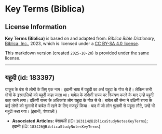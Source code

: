 # Key Terms (Biblica)

## License Information

**Key Terms (Biblica)** is based on and adapted from: _Biblica Bible Dictionary_, [Biblica, Inc.](https://www.biblica.com/), 2023, which is licensed under a [CC BY-SA 4.0 license](https://creativecommons.org/licenses/by-sa/4.0/legalcode.en).

This markdown version (created `2025-10-20`) is provided under the same license.



--------------------------------

## यहूदी (id: 183397)

याकूब के वंश से लोगों के लिए एक नाम। इब्रानी भाषा में यहूदी का अर्थ यहूदा के गोत्र से है। लेकिन सभी गोत्रों के इस्राएलियों को यहूदी कहा जाता था। बाबेल के दक्षिणी राज्य पर नियंत्रण करने के बाद उन्हें यहूदी कहा जाने लगा। दक्षिणी राज्य के अधिकांश लोग यहूदा के गोत्र से थे। बाबेल की सेना ने दक्षिणी राज्य के कई लोगों को गुलामी में बाबेल में रहने के लिए मजबूर किया। बाद में जो लोग गुलामी से यहूदा लौटे, उन्हें भी यहूदी कहा गया। (इब्रानी, वंशावली )

* **Associated Articles:** वंशावली  (ID: `183114@BiblicaStudyNotesKeyTerms`); इब्रानी  (ID: `183426@BiblicaStudyNotesKeyTerms`)

